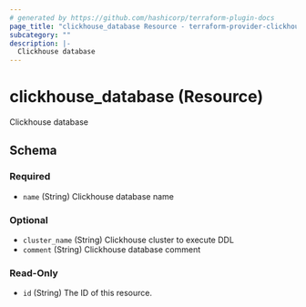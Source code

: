 ```yaml
---
# generated by https://github.com/hashicorp/terraform-plugin-docs
page_title: "clickhouse_database Resource - terraform-provider-clickhouse"
subcategory: ""
description: |-
  Clickhouse database
---
```


# clickhouse_database (Resource)

Clickhouse database



<!-- schema generated by tfplugindocs -->
## Schema

### Required

- `name` (String) Clickhouse database name

### Optional

- `cluster_name` (String) Clickhouse cluster to execute DDL
- `comment` (String) Clickhouse database comment

### Read-Only

- `id` (String) The ID of this resource.

